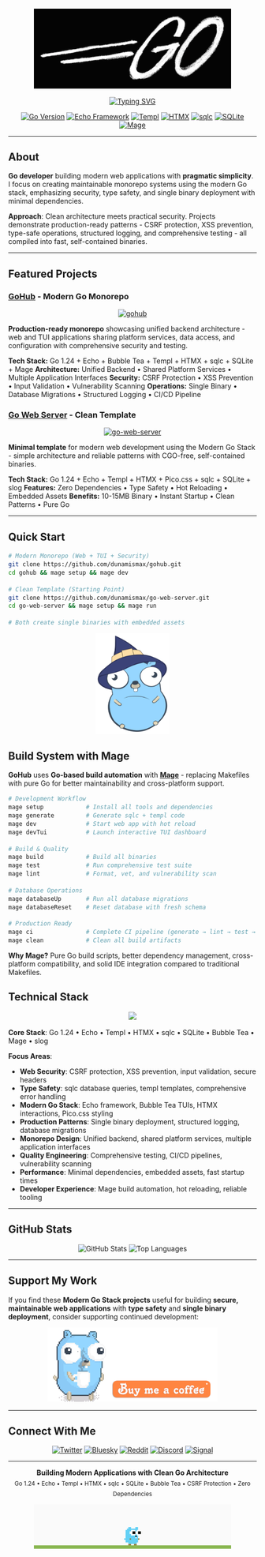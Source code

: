 <p align="center">
  <img src="https://github.com/dunamismax/images/blob/main/go-logo.png" alt="Go Developer Logo" width="400" />
</p>

<p align="center">
  <a href="https://github.com/dunamismax">
    <img src="https://readme-typing-svg.demolab.com/?font=Fira+Code&size=24&pause=1000&color=00ADD8&center=true&vCenter=true&width=900&lines=Go+Backend+Developer;Echo+%2B+Templ+%2B+HTMX+Stack;Type-Safe+Database+Operations;Single+Binary+Deployment;Modern+Monorepo+Architecture;Hot+Reload+Development;SQLite+%2B+SQLc+Integration;Structured+Logging+%26+Testing;CGO-Free+Pure+Go+Binaries;CSRF+%2B+XSS+Protection;Mage+Build+Automation;Zero+External+Dependencies" alt="Typing SVG" />
  </a>
</p>

<p align="center">
  <a href="https://golang.org/"><img src="https://img.shields.io/badge/Go-1.24+-00ADD8.svg?logo=go" alt="Go Version"></a>
  <a href="https://echo.labstack.com/"><img src="https://img.shields.io/badge/Framework-Echo-00ADD8.svg?logo=go" alt="Echo Framework"></a>
  <a href="https://templ.guide/"><img src="https://img.shields.io/badge/Templates-Templ-00ADD8.svg?logo=go" alt="Templ"></a>
  <a href="https://htmx.org/"><img src="https://img.shields.io/badge/Frontend-HTMX-3D72D7.svg?logo=htmx" alt="HTMX"></a>
  <a href="https://sqlc.dev/"><img src="https://img.shields.io/badge/SQL-sqlc-00ADD8.svg?logo=go" alt="sqlc"></a>
  <a href="https://www.sqlite.org/"><img src="https://img.shields.io/badge/Database-SQLite-003B57.svg?logo=sqlite" alt="SQLite"></a>
  <a href="https://magefile.org/"><img src="https://img.shields.io/badge/Build-Mage-purple.svg?logo=go" alt="Mage"></a>
</p>

---

## About

**Go developer** building modern web applications with **pragmatic simplicity**. I focus on creating maintainable monorepo systems using the modern Go stack, emphasizing security, type safety, and single binary deployment with minimal dependencies.

**Approach**: Clean architecture meets practical security. Projects demonstrate production-ready patterns - CSRF protection, XSS prevention, type-safe operations, structured logging, and comprehensive testing - all compiled into fast, self-contained binaries.

---

## Featured Projects

### **[GoHub](https://github.com/dunamismax/gohub)** - Modern Go Monorepo

<p align="center">
  <a href="https://github.com/dunamismax/gohub">
    <img src="https://github-readme-stats.vercel.app/api/pin/?username=dunamismax&repo=gohub&theme=dark&show_owner=true" alt="gohub" />
  </a>
</p>

**Production-ready monorepo** showcasing unified backend architecture - web and TUI applications sharing platform services, data access, and configuration with comprehensive security and testing.

**Tech Stack:** Go 1.24 + Echo + Bubble Tea + Templ + HTMX + sqlc + SQLite + Mage
**Architecture:** Unified Backend • Shared Platform Services • Multiple Application Interfaces
**Security:** CSRF Protection • XSS Prevention • Input Validation • Vulnerability Scanning
**Operations:** Single Binary • Database Migrations • Structured Logging • CI/CD Pipeline

### **[Go Web Server](https://github.com/dunamismax/go-web-server)** - Clean Template

<p align="center">
  <a href="https://github.com/dunamismax/go-web-server">
    <img src="https://github-readme-stats.vercel.app/api/pin/?username=dunamismax&repo=go-web-server&theme=dark&show_owner=true" alt="go-web-server" />
  </a>
</p>

**Minimal template** for modern web development using the Modern Go Stack - simple architecture and reliable patterns with CGO-free, self-contained binaries.

**Tech Stack:** Go 1.24 + Echo + Templ + HTMX + Pico.css + sqlc + SQLite + slog
**Features:** Zero Dependencies • Type Safety • Hot Reloading • Embedded Assets
**Benefits:** 10-15MB Binary • Instant Startup • Clean Patterns • Pure Go

---

## Quick Start

```bash
# Modern Monorepo (Web + TUI + Security)
git clone https://github.com/dunamismax/gohub.git
cd gohub && mage setup && mage dev

# Clean Template (Starting Point)
git clone https://github.com/dunamismax/go-web-server.git
cd go-web-server && mage setup && mage run

# Both create single binaries with embedded assets
```

<p align="center">
  <img src="https://github.com/dunamismax/images/blob/main/gopher-mage.svg" alt="Gopher Mage" width="150" />
</p>

## Build System with Mage

**GoHub** uses **Go-based build automation** with [**Mage**](https://magefile.org/) - replacing Makefiles with pure Go for better maintainability and cross-platform support.

```bash
# Development Workflow
mage setup            # Install all tools and dependencies
mage generate         # Generate sqlc + templ code
mage dev              # Start web app with hot reload
mage devTui           # Launch interactive TUI dashboard

# Build & Quality
mage build            # Build all binaries
mage test             # Run comprehensive test suite
mage lint             # Format, vet, and vulnerability scan

# Database Operations
mage databaseUp       # Run all database migrations
mage databaseReset    # Reset database with fresh schema

# Production Ready
mage ci               # Complete CI pipeline (generate → lint → test → build)
mage clean            # Clean all build artifacts
```

**Why Mage?** Pure Go build scripts, better dependency management, cross-platform compatibility, and solid IDE integration compared to traditional Makefiles.

## Technical Stack

<p align="center">
  <a href="https://skillicons.dev">
    <img src="https://skillicons.dev/icons?i=go,sqlite,docker,linux,git,github,vscode,bash" />
  </a>
</p>

**Core Stack**: Go 1.24 • Echo • Templ • HTMX • sqlc • SQLite • Bubble Tea • Mage • slog

**Focus Areas**:

- **Web Security**: CSRF protection, XSS prevention, input validation, secure headers
- **Type Safety**: sqlc database queries, templ templates, comprehensive error handling
- **Modern Go Stack**: Echo framework, Bubble Tea TUIs, HTMX interactions, Pico.css styling
- **Production Patterns**: Single binary deployment, structured logging, database migrations
- **Monorepo Design**: Unified backend, shared platform services, multiple application interfaces
- **Quality Engineering**: Comprehensive testing, CI/CD pipelines, vulnerability scanning
- **Performance**: Minimal dependencies, embedded assets, fast startup times
- **Developer Experience**: Mage build automation, hot reloading, reliable tooling

---

## GitHub Stats

<p align="center">
  <img src="https://github-readme-stats.vercel.app/api?username=dunamismax&show_icons=true&theme=dark&count_private=true" alt="GitHub Stats" />
  <img src="https://github-readme-stats.vercel.app/api/top-langs/?username=dunamismax&layout=compact&theme=dark" alt="Top Languages" />
</p>

---

## Support My Work

If you find these **Modern Go Stack projects** useful for building **secure, maintainable web applications** with **type safety** and **single binary deployment**, consider supporting continued development:

<p align="center">
  <a href="https://buymeacoffee.com/dunamismax" target="_blank">
    <img src="https://github.com/dunamismax/images/blob/main/buy-coffee-go.gif" alt="Buy Me A Coffee" style="height: 150px !important;" />
  </a>
</p>

---

## Connect With Me

<p align="center">
  <a href="https://twitter.com/dunamismax" target="_blank"><img src="https://img.shields.io/badge/Twitter-%231DA1F2.svg?&style=for-the-badge&logo=twitter&logoColor=white" alt="Twitter"></a>
  <a href="https://bsky.app/profile/dunamismax.bsky.social" target="_blank"><img src="https://img.shields.io/badge/Bluesky-blue?style=for-the-badge&logo=bluesky&logoColor=white" alt="Bluesky"></a>
  <a href="https://reddit.com/user/dunamismax" target="_blank"><img src="https://img.shields.io/badge/Reddit-%23FF4500.svg?&style=for-the-badge&logo=reddit&logoColor=white" alt="Reddit"></a>
  <a href="https://discord.com/users/dunamismax" target="_blank"><img src="https://img.shields.io/badge/Discord-dunamismax-7289DA.svg?style=for-the-badge&logo=discord&logoColor=white" alt="Discord"></a>
  <a href="https://signal.me/#p/+dunamismax.66" target="_blank"><img src="https://img.shields.io/badge/Signal-dunamismax.66-3A76F0.svg?style=for-the-badge&logo=signal&logoColor=white" alt="Signal"></a>
</p>

---

<p align="center">
  <strong>Building Modern Applications with Clean Go Architecture</strong><br>
  <sub>Go 1.24 • Echo • Templ • HTMX • sqlc • SQLite • Bubble Tea • CSRF Protection • Zero Dependencies</sub>
</p>

<p align="center">
  <img src="https://github.com/dunamismax/images/blob/main/gopher-running-jumping.gif" alt="Gopher Running and Jumping" width="400" />
</p>
